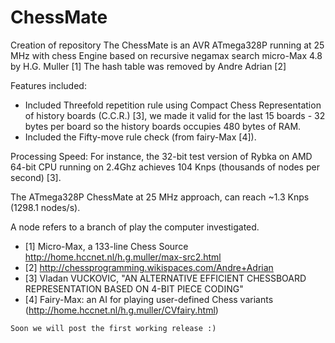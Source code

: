 # ChessMate
Creation of repository
The ChessMate is an AVR ATmega328P running at 25 MHz with chess Engine based on recursive negamax search micro-Max 4.8 by 
H.G. Muller [1]
The hash table was removed by Andre Adrian [2]


Features included:
- Included Threefold repetition rule using Compact Chess Representation of history boards (C.C.R.) [3], we made it valid 
for the last 15 boards - 32 bytes per board so the history boards occupies 480 bytes of RAM.
- Included the Fifty-move rule check (from fairy-Max [4]).

Processing Speed:
For instance, the 32-bit test version of Rybka on AMD 64-bit CPU running on 2.4Ghz achieves 104 Knps (thousands of nodes 
per second) [3].


The ATmega328P ChessMate at 25 MHz approach, can reach ~1.3 Knps (1298.1 nodes/s).

A node refers to a branch of play the computer investigated. 

- [1] Micro-Max, a 133-line Chess Source http://home.hccnet.nl/h.g.muller/max-src2.html
- [2] http://chessprogramming.wikispaces.com/Andre+Adrian
- [3] Vladan VUCKOVIC, "AN ALTERNATIVE EFFICIENT CHESSBOARD REPRESENTATION BASED ON 4-BIT PIECE CODING"
- [4] Fairy-Max: an AI for playing user-defined Chess variants (http://home.hccnet.nl/h.g.muller/CVfairy.html)

`Soon we will post the first working release :)`
